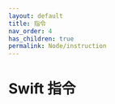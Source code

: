 ```yaml
---
layout: default
title: 指令
nav_order: 4
has_children: true
permalink: Node/instruction
---
```


# Swift 指令